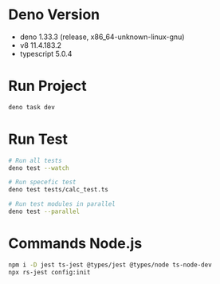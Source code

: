 # Deno Version
- deno 1.33.3 (release, x86_64-unknown-linux-gnu)
- v8 11.4.183.2
- typescript 5.0.4

# Run Project
```sh
deno task dev
```

# Run Test
```sh
# Run all tests
deno test --watch

# Run specefic test
deno test tests/calc_test.ts

# Run test modules in parallel
deno test --parallel
```

# Commands Node.js
```sh
npm i -D jest ts-jest @types/jest @types/node ts-node-dev
npx rs-jest config:init
```